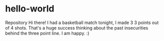 # hello-world
Repository
Hi there! I had a basketball match tonight, I made 3 3 points out of 4 shots. That's a huge success thinking about the past insecurities behind the three point line. I am happy. :) 
